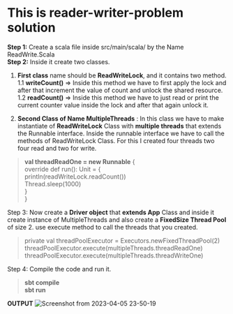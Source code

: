 # This is reader-writer-problem solution

**Step 1:** Create a scala file inside src/main/scala/ by the Name ReadWrite.Scala    
**Step 2:** Inside it create two classes.     
1. **First class** name should be **ReadWriteLock**, and it contains two method.    
1.1 **writeCount()** => Inside this method we have to first apply the lock and after that increment the value of count and unlock the shared resource.    
1.2 **readCount()** => Inside this method we have to just read or print the current counter value inside the lock and after that again unlock it.

2. **Second Class of Name MultipleThreads** : In this class we have to make instantiate of **ReadWriteLock** Class with **multiple threads** that extends the Runnable interface. Inside the runnable interface we have to call the methods of ReadWriteLock Class. For this I created four threads two four read and two for write.    
>  **val threadReadOne = new Runnable** {     
> override def run(): Unit = {    
> println(readWriteLock.readCount())    
> Thread.sleep(1000)   
> }    
> }

Step 3: Now create a **Driver object** that **extends App** Class and inside it create instance of MultipleThreads and also create a **FixedSize Thread Pool** of size 2. use execute method to call the threads that you created.
>  private val threadPoolExecutor = Executors.newFixedThreadPool(2)     
> threadPoolExecutor.execute(multipleThreads.threadReadOne)    
> threadPoolExecutor.execute(multipleThreads.threadWriteOne)   

Step 4: Compile the code and run it.
>**sbt compile     
> sbt run**

**OUTPUT**
![Screenshot from 2023-04-05 23-50-19](https://user-images.githubusercontent.com/124979629/230375374-e982c8a3-6908-438b-81ab-dba1a40aa44f.png)
